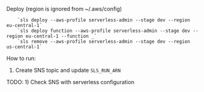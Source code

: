 Deploy (region is ignored from ~/.aws/config)

        `sls deploy --aws-profile serverless-admin --stage dev --region eu-central-1`
        `sls deploy function --aws-profile serverless-admin --stage dev --region eu-central-1 --function _`
        `sls remove --aws-profile serverless-admin --stage dev --region us-central-1`
        
How to run:
 1) Create SNS topic and update `SLS_RUN_ARN`

TODO:
    1) Check SNS with serverless configuration
